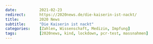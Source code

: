 ```yaml
---
date:          2021-02-23
redirect:      https://2020news.de/die-kaiserin-ist-nackt/
title:         2020 News
subtitle:      "Die Kaiserin ist nackt"
categories:    [Zahlen, Wissenschaft, Medizin, Impfung]
tags:          [2020news, kind, lockdown, pcr-test, massnahmen]
---
```

